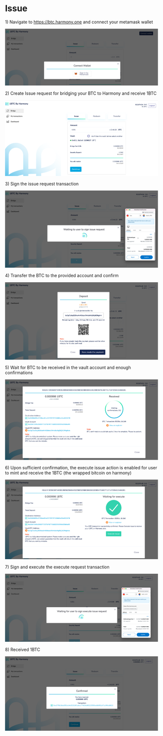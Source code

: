 # Issue

1\) Navigate to https://btc.harmony.one and connect your metamask wallet

![](<../../../.gitbook/assets/1-connect-metamask (1).png>)

2\) Create Issue request for bridging your BTC to Harmony and receive 1BTC

![](../../../.gitbook/assets/2-create-issue.png)

3\) Sign the issue request transaction

![](../../../.gitbook/assets/3-sign-issue-request-txn.png)

4\) Transfer the BTC to the provided account and confirm

![](../../../.gitbook/assets/4-transfer-btc-and-confirm.png)

5\) Wait for BTC to be received in the vault account and enough confirmations

![](../../../.gitbook/assets/5-wait-for-receipt-confirmation.png)

6\) Upon sufficient confirmation, the execute issue action is enabled for user to mint and receive the 1BTC (the wrapped bitcoin on harmony)

![](../../../.gitbook/assets/6-execute-issue.png)

7\) Sign and execute the execute request transaction

![](../../../.gitbook/assets/7-sign-execute-issue-request-txn.png)

8\) Received 1BTC

![](../../../.gitbook/assets/8-receive-1btc.png)



